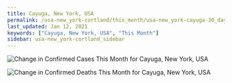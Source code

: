 ```yaml
---
title: Cayuga, New York, USA
permalink: /usa-new_york-cortland/this_month/usa-new_york-cayuga-30_days.html
last_updated: Jan 12, 2021
keywords: ["Cayuga, New York, USA", "This Month"]
sidebar: usa-new_york-cortland_sidebar
---
```


![Change in Confirmed Cases This Month for Cayuga, New York, USA](/covid_tracker/images/graphs/usa-new_york-cayuga-delta_confirmed-30_days_graph.png)

![Change in Confirmed Deaths This Month for Cayuga, New York, USA](/covid_tracker/images/graphs/usa-new_york-cayuga-delta_deaths-30_days_graph.png)
